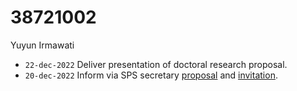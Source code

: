 # 38721002
Yuyun Irmawati

+ `22-dec-2022` Deliver presentation of doctoral research proposal.
+ `20-dec-2022` Inform via SPS secretary [proposal](https://osf.io/9jvxp) and [invitation](https://osf.io/fy6pm).

